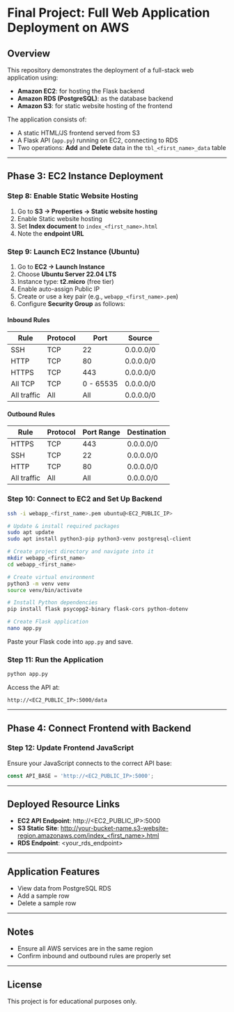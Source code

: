 
# Final Project: Full Web Application Deployment on AWS

## Overview

This repository demonstrates the deployment of a full-stack web application using:

- **Amazon EC2**: for hosting the Flask backend
- **Amazon RDS (PostgreSQL)**: as the database backend
- **Amazon S3**: for static website hosting of the frontend

The application consists of:

- A static HTML/JS frontend served from S3
- A Flask API (`app.py`) running on EC2, connecting to RDS
- Two operations: **Add** and **Delete** data in the `tbl_<first_name>_data` table

---

## Phase 3: EC2 Instance Deployment

### Step 8: Enable Static Website Hosting

1. Go to **S3 → Properties → Static website hosting**
2. Enable Static website hosting
3. Set **Index document** to `index_<first_name>.html`
4. Note the **endpoint URL**

### Step 9: Launch EC2 Instance (Ubuntu)

1. Go to **EC2 → Launch Instance**
2. Choose **Ubuntu Server 22.04 LTS**
3. Instance type: **t2.micro** (free tier)
4. Enable auto-assign Public IP
5. Create or use a key pair (e.g., `webapp_<first_name>.pem`)
6. Configure **Security Group** as follows:

#### Inbound Rules

| Rule         | Protocol | Port       | Source    |
|--------------|----------|------------|-----------|
| SSH          | TCP      | 22         | 0.0.0.0/0 |
| HTTP         | TCP      | 80         | 0.0.0.0/0 |
| HTTPS        | TCP      | 443        | 0.0.0.0/0 |
| All TCP      | TCP      | 0 - 65535  | 0.0.0.0/0 |
| All traffic  | All      | All        | 0.0.0.0/0 |

#### Outbound Rules

| Rule         | Protocol | Port Range | Destination |
|--------------|----------|------------|-------------|
| HTTPS        | TCP      | 443        | 0.0.0.0/0   |
| SSH          | TCP      | 22         | 0.0.0.0/0   |
| HTTP         | TCP      | 80         | 0.0.0.0/0   |
| All traffic  | All      | All        | 0.0.0.0/0   |

### Step 10: Connect to EC2 and Set Up Backend

```bash
ssh -i webapp_<first_name>.pem ubuntu@<EC2_PUBLIC_IP>

# Update & install required packages
sudo apt update
sudo apt install python3-pip python3-venv postgresql-client

# Create project directory and navigate into it
mkdir webapp_<first_name>
cd webapp_<first_name>

# Create virtual environment
python3 -m venv venv
source venv/bin/activate

# Install Python dependencies
pip install flask psycopg2-binary flask-cors python-dotenv

# Create Flask application
nano app.py
```

Paste your Flask code into `app.py` and save.

### Step 11: Run the Application

```bash
python app.py
```

Access the API at:

```
http://<EC2_PUBLIC_IP>:5000/data
```

---

## Phase 4: Connect Frontend with Backend

### Step 12: Update Frontend JavaScript

Ensure your JavaScript connects to the correct API base:

```js
const API_BASE = 'http://<EC2_PUBLIC_IP>:5000';
```

---

## Deployed Resource Links

- **EC2 API Endpoint**: http://<EC2_PUBLIC_IP>:5000
- **S3 Static Site**: http://your-bucket-name.s3-website-region.amazonaws.com/index_<first_name>.html
- **RDS Endpoint**: <your_rds_endpoint>

---

## Application Features

- View data from PostgreSQL RDS
- Add a sample row
- Delete a sample row

---

## Notes

- Ensure all AWS services are in the same region
- Confirm inbound and outbound rules are properly set

---

## License

This project is for educational purposes only.
